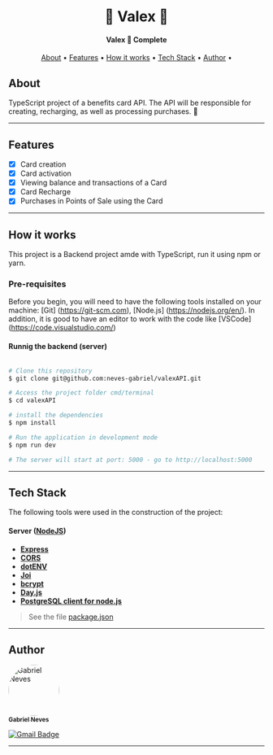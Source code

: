 <h1 align="center">
    🍕 Valex 🍕
</h1>

<h4 align="center"> 
  Valex 🚀 Complete
</h4>

<p align="center">
 <a href="#about">About</a> •
 <a href="#features">Features</a> •
 <a href="#how-it-works">How it works</a> • 
 <a href="#tech-stack">Tech Stack</a> • 
 <a href="#author">Author</a> • 
</p>

## About

TypeScript project of a benefits card API. The API will be responsible for creating, recharging, as well as processing purchases. 🍕

---

## Features

- [x] Card creation
- [x] Card activation
- [x] Viewing balance and transactions of a Card
- [x] Card Recharge
- [x] Purchases in Points of Sale using the Card

---

## How it works

This project is a Backend project amde with TypeScript, run it using npm or yarn.

### Pre-requisites

Before you begin, you will need to have the following tools installed on your machine:
[Git] (https://git-scm.com), [Node.js] (https://nodejs.org/en/).
In addition, it is good to have an editor to work with the code like [VSCode] (https://code.visualstudio.com/)

#### Runnig the backend (server)

```bash

# Clone this repository
$ git clone git@github.com:neves-gabriel/valexAPI.git

# Access the project folder cmd/terminal
$ cd valexAPI

# install the dependencies
$ npm install

# Run the application in development mode
$ npm run dev

# The server will start at port: 5000 - go to http://localhost:5000

```

---

## Tech Stack

The following tools were used in the construction of the project:

#### [](https://github.com/neves-gabriel/laBoleria-backend)**Server** ([NodeJS](https://nodejs.org/en/))

- **[Express](https://expressjs.com/)**
- **[CORS](https://expressjs.com/en/resources/middleware/cors.html)**
- **[dotENV](https://github.com/motdotla/dotenv)**
- **[Joi](https://github.com/hapijs/joi)**
- **[bcrypt](https://github.com/kelektiv/node.bcrypt.js)**
- **[Day.js](https://github.com/iamkun/dayjs)**
- **[PostgreSQL client for node.js](https://github.com/brianc/node-postgres)**

> See the file [package.json](https://github.com/neves-gabriel/valexAPI/blob/main/package.json)

---

## Author

<a href="https://www.linkedin.com/in/gabriel-rodrigues-neves/">
 <img style="border-radius: 50%;" src="https://avatars.githubusercontent.com/u/39607960?s=400&u=82b035c6ac7bdf750c568554dd4f6af500688e63&v=4" width="100px;" alt="Gabriel Neves"/>
 <br />
 <sub><b>Gabriel Neves</b></sub></a> <a href="https://www.linkedin.com/in/gabriel-rodrigues-neves/" title="LinkedIn"></a>
 <br />
 
[![Gmail Badge](https://img.shields.io/badge/-gabrielrn.mobres@gmail.com-c14438?style=flat-square&logo=Gmail&logoColor=white&link=mailto:gabrielrn.mobres@gmail.com)](mailto:gabrielrn.mobres@gmail.com)

---
